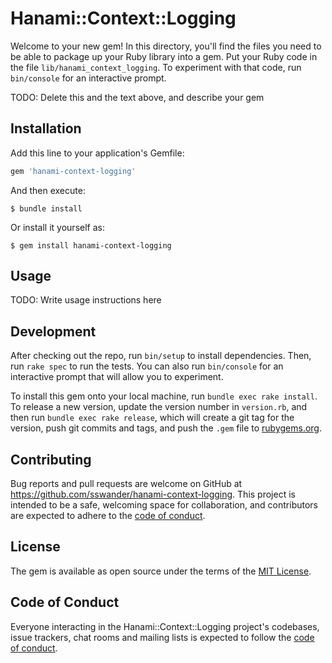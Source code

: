 # Hanami::Context::Logging

Welcome to your new gem! In this directory, you'll find the files you need to be able to package up your Ruby library into a gem. Put your Ruby code in the file `lib/hanami_context_logging`. To experiment with that code, run `bin/console` for an interactive prompt.

TODO: Delete this and the text above, and describe your gem

## Installation

Add this line to your application's Gemfile:

```ruby
gem 'hanami-context-logging'
```

And then execute:

    $ bundle install

Or install it yourself as:

    $ gem install hanami-context-logging

## Usage

TODO: Write usage instructions here

## Development

After checking out the repo, run `bin/setup` to install dependencies. Then, run `rake spec` to run the tests. You can also run `bin/console` for an interactive prompt that will allow you to experiment.

To install this gem onto your local machine, run `bundle exec rake install`. To release a new version, update the version number in `version.rb`, and then run `bundle exec rake release`, which will create a git tag for the version, push git commits and tags, and push the `.gem` file to [rubygems.org](https://rubygems.org).

## Contributing

Bug reports and pull requests are welcome on GitHub at https://github.com/sswander/hanami-context-logging. This project is intended to be a safe, welcoming space for collaboration, and contributors are expected to adhere to the [code of conduct](https://github.com/sswander/hanami-context-logging/blob/master/CODE_OF_CONDUCT.md).


## License

The gem is available as open source under the terms of the [MIT License](https://opensource.org/licenses/MIT).

## Code of Conduct

Everyone interacting in the Hanami::Context::Logging project's codebases, issue trackers, chat rooms and mailing lists is expected to follow the [code of conduct](https://github.com/sswander/hanami-context-logging/blob/master/CODE_OF_CONDUCT.md).
